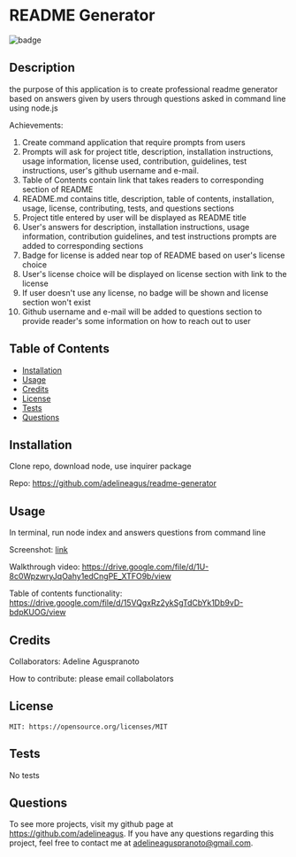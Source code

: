# README Generator

  ![badge](https://img.shields.io/badge/license-MIT-red.svg)

  ## Description
  the purpose of this application is to create professional readme generator based on answers given by users through questions asked in command line using node.js

  Achievements:
  1. Create command application that require prompts from users
  2. Prompts will ask for project title, description, installation instructions, usage information, license used, contribution, guidelines, test instructions, user's github username and e-mail.
  3. Table of Contents contain link that takes readers to corresponding section of README
  4. README.md contains title, description, table of contents, installation, usage, license, contributing, tests, and questions sections
  5. Project title entered by user will be displayed as README title
  6. User's answers for description, installation instructions, usage information, contribution guidelines, and test instructions prompts are added to corresponding sections
  7. Badge for license is added near top of README based on user's license choice
  8. User's license choice will be displayed on license section with link to the license
  9. If user doesn't use any license, no badge will be shown and license section won't exist
  10. Github username and e-mail will be added to questions section to provide reader's some information on how to reach out to user

  ## Table of Contents
  - [Installation](#installation)
  - [Usage](#usage)
  - [Credits](#credits)
  - [License](#license)
  - [Tests](#tests)
  - [Questions](#questions)

  ## Installation
  Clone repo, download node, use inquirer package

  Repo: https://github.com/adelineagus/readme-generator

  ## Usage
  In terminal, run node index and answers questions from command line

  Screenshot: [link](./images/Readme%20Terminal.png)

  Walkthrough video: https://drive.google.com/file/d/1U-8c0WpzwryJqOahy1edCngPE_XTFO9b/view
  
  Table of contents functionality: https://drive.google.com/file/d/15VQgxRz2ykSgTdCbYk1Db9vD-bdpKUOG/view

  ## Credits
  Collaborators: Adeline Aguspranoto

  How to contribute: please email collabolators

  ## License
    MIT: https://opensource.org/licenses/MIT

  ## Tests
  No tests

  ## Questions
  To see more projects, visit my github page at https://github.com/adelineagus. If you have any questions regarding this project, feel free to contact me at adelineaguspranoto@gmail.com.

